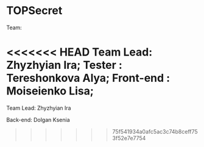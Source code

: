 # TOPSecret

Team:

<<<<<<< HEAD
Team Lead: Zhyzhyian Ira;
Tester : Tereshonkova Alya;
Front-end : Moiseienko Lisa; 
=======
Team Lead: Zhyzhyian Ira

Back-end: Dolgan Ksenia
>>>>>>> 75f541934a0afc5ac3c74b8ceff753f52e7e7754
